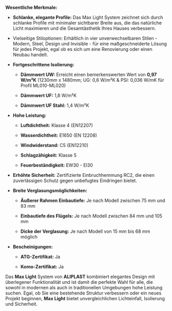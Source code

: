 **Wesentliche Merkmale:**

- **Schlanke, elegante Profile:** Das Max Light System zeichnet sich durch schlanke Profile mit minimaler sichtbarer Breite aus, die das natürliche Licht maximieren und die Gesamtästhetik Ihres Hauses verbessern.

- Vielseitige Stiloptionen: Erhältlich in vier unverwechselbaren Stilen - Modern, Steel, Design und Invisible - für eine maßgeschneiderte Lösung für jedes Projekt, egal ob es sich um eine Renovierung oder einen Neubau handelt.

- **Fortgeschrittene Isolierung:**

    - **Dämmwert UW:** Erreicht einen bemerkenswerten Wert von **0,97 W/m²K** (1230mm x 1480mm; UG: 0,6 W/m²K & PSI: 0,036 W/mK für Profil ML010-ML020)

    - **Dämmwert UF:** 1,8 W/m²K

    - **Dämmwert UF Stahl:** 1,4 W/m²K

- **Hohe Leistung:**

    - **Luftdichtheit:** Klasse 4 (EN12207)

    - **Wasserdichtheit:** E1650 (EN 12208)

    - **Windwiderstand:** C5 (EN12210)

    - **Schlagzähigkeit:** Klasse 5

    - **Feuerbeständigkeit:** EW30 - EI30

- **Erhöhte Sicherheit:** Zertifizierte Einbruchhemmung RC2, die einen zuverlässigen Schutz gegen unbefugtes Eindringen bietet.

- **Breite Verglasungsmöglichkeiten:**

    - **Äußerer Rahmen Einbautiefe:** Je nach Modell zwischen 75 mm und 83 mm

    - **Einbautiefe des Flügels:** Je nach Modell zwischen 84 mm und 105 mm

    - **Dicke der Verglasung:** Je nach Modell von 15 mm bis 68 mm möglich

- **Bescheinigungen:**

    - **ATG-Zertifikat:** Ja

    - **Komo-Zertifikat:** Ja

Das **Max Light** System von **ALIPLAST** kombiniert elegantes Design mit überlegener Funktionalität und ist damit die perfekte Wahl für alle, die sowohl in modernen als auch in traditionellen Umgebungen hohe Leistung suchen. Egal, ob Sie eine bestehende Struktur verbessern oder ein neues Projekt beginnen, **Max Light** bietet unvergleichlichen Lichteinfall, Isolierung und Sicherheit.